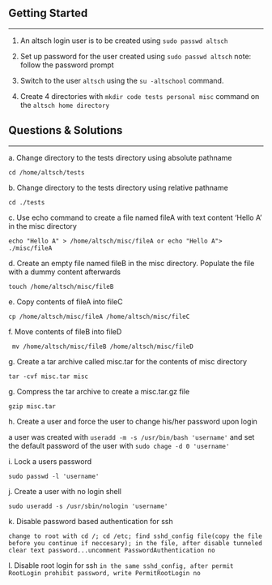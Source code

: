 ## Getting Started 
---

1. An altsch login user is to be created using `sudo passwd altsch`
   
2. Set up password for the user created using `sudo passwd altsch` note: follow the password prompt

3. Switch to the user `altsch` using the `su -altschool` command.

4. Create 4 directories with `mkdir code tests personal misc` command on the `altsch home directory`

## Questions & Solutions
____
a. Change directory to the tests directory using absolute pathname  
 
```
cd /home/altsch/tests
```

b. Change directory to the tests directory using relative pathname 

```
cd ./tests
```

c.  Use echo command to create a file named fileA with text content ‘Hello A’ in the misc directory
   
```
echo "Hello A" > /home/altsch/misc/fileA or echo "Hello A"> ./misc/fileA
```

d. Create an empty file named fileB in the misc directory. Populate the file with a dummy content afterwards 

```
touch /home/altsch/misc/fileB
```
   
e. Copy contents of fileA into fileC 

```
cp /home/altsch/misc/fileA /home/altsch/misc/fileC
```

f. Move contents of fileB into fileD 
   
```
 mv /home/altsch/misc/fileB /home/altsch/misc/fileD
```

g. Create a tar archive called misc.tar for the contents of misc directory 

```
tar -cvf misc.tar misc
```

g. Compress the tar archive to create a misc.tar.gz file 
   
```   
gzip misc.tar
```

h. Create a user and force the user to change his/her password upon login 

a user was created with `useradd -m -s /usr/bin/bash 'username'` and set the default password of the user with `sudo chage -d 0 'username'`

i.  Lock a users password 

```
sudo passwd -l 'username'
```

j.  Create a user with no login shell 

```
sudo useradd -s /usr/sbin/nologin 'username'
```

k.  Disable password based authentication for ssh 

`change to root with cd /; cd /etc; find sshd_config file(copy the file before you continue if neccesary); in the file, after disable tunneled clear text password...uncomment PasswordAuthentication no`

l.  Disable root login for ssh `in the same sshd_config, after permit RootLogin prohibit password, write PermitRootLogin no`